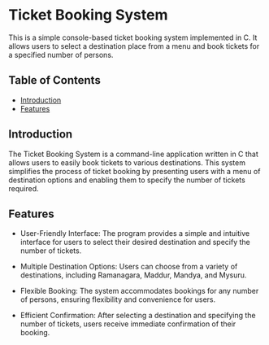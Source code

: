 # Ticket Booking System
This is a simple console-based ticket booking system implemented in C. It allows users to select a destination place from a menu and book tickets for a specified number of persons.

## Table of Contents
- [Introduction](#introduction)
- [Features](#features)
## Introduction
The Ticket Booking System is a command-line application written in C that allows users to easily book tickets to various destinations. This system simplifies the process of ticket booking by presenting users with a menu of destination options and enabling them to specify the number of tickets required.
## Features
- User-Friendly Interface: The program provides a simple and intuitive interface for users to select their desired destination and specify the number of tickets.

- Multiple Destination Options: Users can choose from a variety of destinations, including Ramanagara, Maddur, Mandya, and Mysuru.

- Flexible Booking: The system accommodates bookings for any number of persons, ensuring flexibility and convenience for users.

- Efficient Confirmation: After selecting a destination and specifying the number of tickets, users receive immediate confirmation of their booking.
